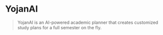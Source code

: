 # YojanAI
> YojanAI is an AI-powered academic planner that creates customized study plans for a full semester on the fly.